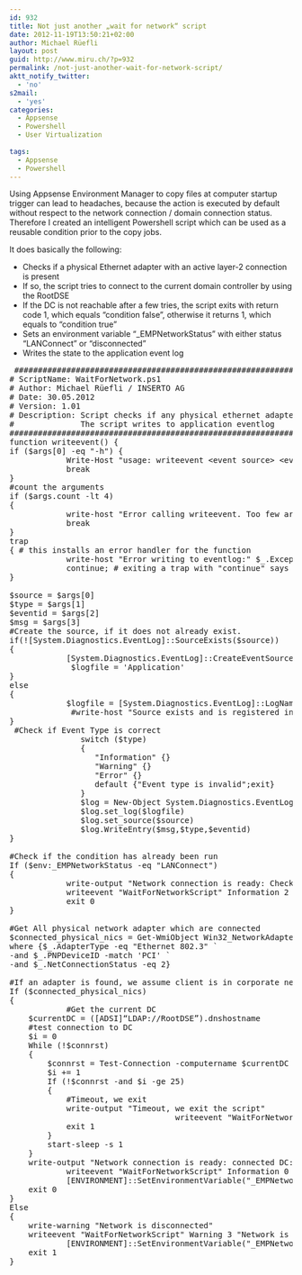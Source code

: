 ```yaml
---
id: 932
title: Not just another „wait for network“ script
date: 2012-11-19T13:50:21+02:00
author: Michael Rüefli
layout: post
guid: http://www.miru.ch/?p=932
permalink: /not-just-another-wait-for-network-script/
aktt_notify_twitter:
  - 'no'
s2mail:
  - 'yes'
categories:
  - Appsense
  - Powershell
  - User Virtualization
  
tags:
  - Appsense
  - Powershell
---
```

Using Appsense Environment Manager to copy files at computer startup trigger can lead to headaches, because the action is executed by default without respect to the network connection / domain connection status. Therefore I created an intelligent Powershell script which can be used as a reusable condition prior to the copy jobs.

It does basically the following:

  * Checks if a physical Ethernet adapter with an active layer-2 connection is present
  * If so, the script tries to connect to the current domain controller by using the RootDSE
  * If the DC is not reachable after a few tries, the script exits with return code 1, which equals &#8220;condition false&#8221;, otherwise it returns 1, which equals to &#8220;condition true&#8221;
  * Sets an environment variable &#8220;_EMPNetworkStatus&#8221; with either status &#8220;LANConnect&#8221; or &#8220;disconnected&#8221;
  * Writes the state to the application event log

<pre> ################################################################################################################
# ScriptName: WaitForNetwork.ps1
# Author: Michael Rüefli / INSERTO AG
# Date: 30.05.2012
# Version: 1.01
# Description: Script checks if any physical ethernet adapter is connected and tries to reach current DC
#              The script writes to application eventlog
################################################################################################################
function writeevent() {
if ($args[0] -eq "-h") {
            Write-Host "usage: writeevent &lt;event source&gt; &lt;event type:Information,Warning,Error &lt;event id&gt; &gt; &lt;event text&gt;"
            break
}
#count the arguments
if ($args.count -lt 4)
{
            write-host "Error calling writeevent. Too few arguments. use option -h to see help" -foregroundcolor "red"
            break
}
trap 
{ # this installs an error handler for the function
            write-host "Error writing to eventlog:" $_.Exception.GetType().FullName + $_.Exception.Message
            continue; # exiting a trap with "continue" says to continue on the next line of the script
}

$source = $args[0]
$type = $args[1]
$eventid = $args[2]
$msg = $args[3]
#Create the source, if it does not already exist.
if(![System.Diagnostics.EventLog]::SourceExists($source))
{
            [System.Diagnostics.EventLog]::CreateEventSource($source,'Application')
             $logfile = 'Application'
}
else 
{
            $logfile = [System.Diagnostics.EventLog]::LogNameFromSourceName($source,'.')
             #write-host "Source exists and is registered in the $logfile Log"
}
 #Check if Event Type is correct
               switch ($type) 
               { 
                  "Information" {} 
                  "Warning" {} 
                  "Error" {} 
                  default {"Event type is invalid";exit}
               }
               $log = New-Object System.Diagnostics.EventLog 
               $log.set_log($logfile) 
               $log.set_source($source)
               $log.WriteEntry($msg,$type,$eventid)
}

#Check if the condition has already been run
If ($env:_EMPNetworkStatus -eq "LANConnect")
{
            write-output "Network connection is ready: Check has already been run"
            writeevent "WaitForNetworkScript" Information 2 "Network connection is ready: Check has already been run"
            exit 0
}

#Get All physical network adapter which are connected
$connected_physical_nics = Get-WmiObject Win32_NetworkAdapter | `
where {$_.AdapterType -eq "Ethernet 802.3" `
-and $_.PNPDeviceID -match 'PCI' `
-and $_.NetConnectionStatus -eq 2} 

#If an adapter is found, we assume client is in corporate network
If ($connected_physical_nics)
{
            #Get the current DC
    $currentDC = ([ADSI]“LDAP://RootDSE”).dnshostname
    #test connection to DC
    $i = 0
    While (!$connrst)
    {
        $connrst = Test-Connection -computername $currentDC -Count 1 -ea SilentlyContinue
        $i += 1
        If (!$connrst -and $i -ge 25)
        {
            #Timeout, we exit
            write-output "Timeout, we exit the script"
                                   writeevent "WaitForNetworkScript" Warning 1 "Timeout, network connection not ready: Error while trying to reach DC: $currentDC"
            exit 1
        }
        start-sleep -s 1
    }
    write-output "Network connection is ready: connected DC: $currentDC"
            writeevent "WaitForNetworkScript" Information 0 "Network connection is ready: connected DC: $currentDC"
            [ENVIRONMENT]::SetEnvironmentVariable("_EMPNetworkStatus", "LANConnect", "MACHINE")
    exit 0
}
Else
{
    write-warning "Network is disconnected"
    writeevent "WaitForNetworkScript" Warning 3 "Network is disconnected"
            [ENVIRONMENT]::SetEnvironmentVariable("_EMPNetworkStatus", "Disconnected", "MACHINE")
    exit 1
}</pre>